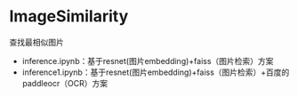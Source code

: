 # ImageSimilarity
查找最相似图片

- inference.ipynb：基于resnet(图片embedding)+faiss（图片检索）方案
- inference1.ipynb：基于resnet(图片embedding)+faiss（图片检索）+百度的paddleocr（OCR）方案
